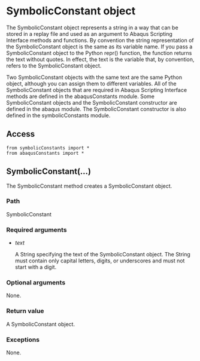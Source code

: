 # SymbolicConstant object

The SymbolicConstant object represents a string in a way that can be stored in a replay file and used as an argument to Abaqus Scripting Interface methods and functions. By convention the string representation of the SymbolicConstant object is the same as its variable name. If you pass a SymbolicConstant object to the Python repr() function, the function returns the text without quotes. In effect, the text is the variable that, by convention, refers to the SymbolicConstant object.

Two SymbolicConstant objects with the same text are the same Python object, although you can assign them to different variables. All of the SymbolicConstant objects that are required in Abaqus Scripting Interface methods are defined in the abaqusConstants module. Some SymbolicConstant objects and the SymbolicConstant constructor are defined in the abaqus module. The SymbolicConstant constructor is also defined in the symbolicConstants module.

## Access

```
from symbolicConstants import *
from abaqusConstants import *
```

## SymbolicConstant(...)



The SymbolicConstant method creates a SymbolicConstant object.



### Path

SymbolicConstant

### Required arguments

- *text*

  A String specifying the text of the SymbolicConstant object. The String must contain only capital letters, digits, or underscores and must not start with a digit.

### Optional arguments

None.

### Return value

A SymbolicConstant object.

### Exceptions

None.